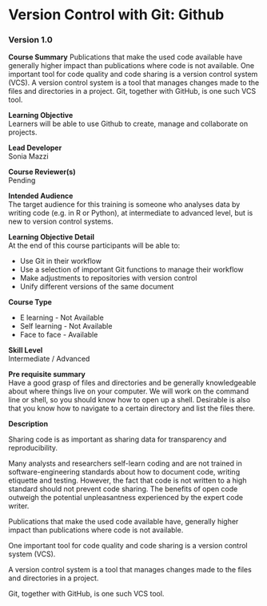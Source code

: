 # Version Control with Git: Github
### Version 1.0

**Course Summary** 
Publications that make the used code available have generally higher impact than publications where code is not available. One important tool for code quality and code sharing is a version control system (VCS). A version control system is a tool that manages changes made to the files and directories in a project. Git, together with GitHub, is one such VCS tool.

**Learning Objective**  
Learners will be able to use Github to create, manage and collaborate on projects. 

**Lead Developer**  
Sonia Mazzi

**Course Reviewer(s)**  
Pending

**Intended Audience**  
The target audience for this training is someone who analyses data by writing code (e.g. in R or Python), at intermediate to advanced level, but is new to version control systems.

**Learning Objective Detail**  
At the end of this course participants will be able to:
* Use Git in their workflow
* Use a selection of important Git functions to manage their workflow
* Make adjustments to repositories with version control
* Unify different versions of the same document

**Course Type**  
* E learning - Not Available
* Self learning - Not Available
* Face to face - Available

**Skill Level**  
Intermediate / Advanced

**Pre requisite summary**  
Have a good grasp of files and directories and be generally knowledgeable about where things live on your computer. We will work on the command line or shell, so you should know how to open up a shell. Desirable is also that you know how to navigate to a certain directory and list the files there.

**Description**  

Sharing code is as important as sharing data for transparency and reproducibility. 

Many analysts and researchers self-learn coding and are not trained in software-engineering standards about how to document code, writing etiquette and testing. However, the fact that code is not written to a high standard should not prevent code sharing. The benefits of open code outweigh the potential unpleasantness experienced by the expert code writer.

Publications that make the used code available have, generally higher impact than publications where code is not available.

One important tool for code quality and code sharing is a version control system (VCS).

A version control system is a tool that manages changes made to the files and directories in a project.

Git, together with GitHub, is one such VCS tool. 






